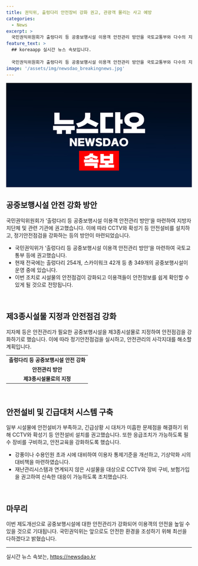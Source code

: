 ```yaml
---
title: 권익위, 출렁다리 안전장비 강화 권고, 관광객 몰리는 사고 예방
categories:
  - News
excerpt: >
  국민권익위원회가 출렁다리 등 공중보행시설 이용객 안전관리 방안을 국토교통부와 다수의 지방자치단체에 권고했다. 현재 전국에는 출렁다리 254개, 스카이워크 42개 등 총 349개의 시설이 있으며, 이들에 대한 안전점검 강화와 안전설비 보강이 필요하다는 결과가 나왔다. 국민권익위는 CCTV와 확성기 등의 안전설비 설치뿐만 아니라, 자동심장충격기(AED), 구명조끼 등의 장비를 구비하고 안전교육을 실시하는 등 종합적인 대책을 권고했다. 
feature_text: >
  ## koreaapp 실시간 뉴스 속보입니다.

  국민권익위원회가 출렁다리 등 공중보행시설 이용객 안전관리 방안을 국토교통부와 다수의 지방자치단체에 권고했다. 현재 전국에는 출렁다리 254개, 스카이워크 42개 등 총 349개의 시설이 있으며, 이들에 대한 안전점검 강화와 안전설비 보강이 필요하다는 결과가 나왔다. 국민권익위는 CCTV와 확성기 등의 안전설비 설치뿐만 아니라, 자동심장충격기(AED), 구명조끼 등의 장비를 구비하고 안전교육을 실시하는 등 종합적인 대책을 권고했다. 
image: '/assets/img/newsdao_breakingnews.jpg'
---
```


<p><img src="/assets/img/newsdao_breakingnews.jpg" alt="koreaapp 속보" /></p>

<h2 data-ke-size="size26">공중보행시설 안전 강화 방안</h2>

<p>국민권익위원회가 ‘출렁다리 등 공중보행시설 이용객 안전관리 방안’을 마련하여 지방자치단체 및 관련 기관에 권고했습니다. 이에 따라 CCTV와 확성기 등 안전설비를 설치하고, 정기안전점검을 강화하는 등의 방안이 마련되었습니다.</p>

<ul>
  <li>국민권익위가 ‘출렁다리 등 공중보행시설 이용객 안전관리 방안’을 마련하여 국토교통부 등에 권고했습니다.</li>
  <li>현재 전국에는 출렁다리 254개, 스카이워크 42개 등 총 349개의 공중보행시설이 운영 중에 있습니다.</li>
  <li>이번 조치로 시설물의 안전점검이 강화되고 이용객들이 안전정보를 쉽게 확인할 수 있게 될 것으로 전망됩니다.</li>
</ul>

<p data-ke-size="size16">&nbsp;</p>

<h2 data-ke-size="size26">제3종시설물 지정과 안전점검 강화</h2>

<p>지자체 등은 안전관리가 필요한 공중보행시설을 제3종시설물로 지정하여 안전점검을 강화하기로 했습니다. 이에 따라 정기안전점검을 실시하고, 안전관리의 사각지대를 해소할 계획입니다.</p>

<table>
  <tr>
    <td style="text-align: center; height: 17px;"><b>출렁다리 등 공중보행시설 안전 강화</b></td>
  </tr>
  <tr>
    <td style="text-align: center; height: 17px;"><b>안전관리 방안</b></td>
  </tr>
  <tr>
    <td style="text-align: center; height: 17px;"><b>제3종시설물로의 지정</b></td>
  </tr>
</table>

<p data-ke-size="size16">&nbsp;</p>

<h2 data-ke-size="size26">안전설비 및 긴급대처 시스템 구축</h2>

<p>일부 시설물에 안전설비가 부족하고, 긴급상황 시 대처가 미흡한 문제점을 해결하기 위해 CCTV와 확성기 등 안전설비 설치를 권고했습니다. 또한 응급조치가 가능하도록 필수 장비를 구비하고, 안전교육을 강화하도록 했습니다.</p>

<ul>
  <li>강풍이나 수용인원 초과 시에 대비하여 이용자 통제기준을 개선하고, 기상악화 시의 대비책을 마련하였습니다.</li>
  <li>재난관리시스템과 연계되지 않은 시설물을 대상으로 CCTV와 장비 구비, 보험가입을 권고하여 신속한 대응이 가능하도록 조치했습니다.</li>
</ul>

<p data-ke-size="size16">&nbsp;</p>

<h2 data-ke-size="size26">마무리</h2>

<p>이번 제도개선으로 공중보행시설에 대한 안전관리가 강화되어 이용객의 안전을 높일 수 있을 것으로 기대됩니다. 국민권익위는 앞으로도 안전한 환경을 조성하기 위해 최선을 다하겠다고 밝혔습니다.</p>

<hr>
실시간 뉴스 속보는, <a href="https://newsdao.kr" rel="dofollow">https://newsdao.kr</a>


